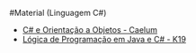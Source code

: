 #Material (Linguagem C#)

+ [C# e Orientação a Objetos - Caelum](c#_e_orientacao_a_objetos-caelum.pdf)
+ [Lógica de Programação em Java e C# - K19](../java/logica_de_programacao_em_java_e_c#-k19.pdf)
